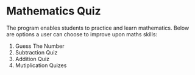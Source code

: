 # Mathematics Quiz
The program enables students to practice and learn mathematics.
Below are options a user can choose to improve upon maths skills:
1. Guess The Number
2. Subtraction Quiz
3. Addition Quiz
4. Mutiplication Quizes

